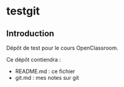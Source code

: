 # testgit #

## Introduction ##

Dépôt de test pour le cours OpenClassroom.

Ce dépôt contiendra :

- README.md : ce fichier
- git.md    : mes notes sur git

